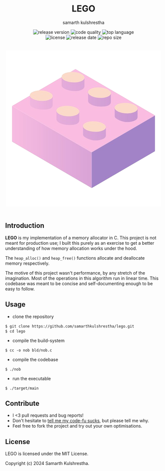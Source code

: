 <div align="center">
<h1>LEGO</h1>

samarth kulshrestha

![release version](https://img.shields.io/github/v/release/samarthkulshrestha/lego?color=%23a039fa&include_prereleases&style=for-the-badge)
![code quality](https://img.shields.io/codefactor/grade/github/samarthkulshrestha/lego/main?style=for-the-badge)
![top language](https://img.shields.io/github/languages/top/samarthkulshrestha/lego?color=%234877f7&style=for-the-badge)
<br>
![license](https://img.shields.io/github/license/samarthkulshrestha/lego?color=%23f2e85a&style=for-the-badge)
![release date](https://img.shields.io/github/release-date-pre/samarthkulshrestha/lego?color=%23f76ad4&style=for-the-badge)
![repo size](https://img.shields.io/github/repo-size/samarthkulshrestha/lego?color=%2346d4a0&style=for-the-badge)
<br/><br/><br/>
![lego logo](assets/lego.png)
<br/><br>
</div>

## Introduction

**LEGO** is my implementation of a memory allocator in C. This project is not
meant for production use; I built this purely as an exercise to get a better
understanding of how memory allocation works under the hood.

The `heap_alloc()` and `heap_free()` functions allocate and deallocate memory
respectively.

The motive of this project wasn't performance, by any stretch of the
imagination. Most of the operations in this algorithm run in linear time. This
codebase was meant to be concise and self-documenting enough to be easy to
follow.

## Usage

+ clone the repository
```console
$ git clone https://github.com/samarthkulshrestha/lego.git
$ cd lego
```

+ compile the build-system
```console
$ cc -o nob bld/nob.c
```

+ compile the codebase
```console
$ ./nob
```

+ run the executable
```console
$ ./target/main
```

## Contribute

+ I <3 pull requests and bug reports!
+ Don't hesitate to [tell me my code-fu sucks](https://github.com/samarthkulshrestha/lego/issues/new), but please tell me why.
+ Feel free to fork the project and try out your own optimisations.

## License

LEGO is licensed under the MIT License.

Copyright (c) 2024 Samarth Kulshrestha.
